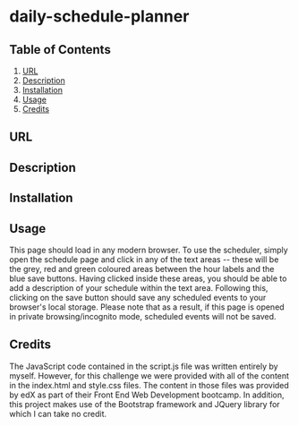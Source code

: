 # daily-schedule-planner

## Table of Contents
1. [URL](#url)
2. [Description](#description)
3. [Installation](#installation)
4. [Usage](#usage)
5. [Credits](#credits)

## URL <a id="url"></a>

## Description <a id="description"></a>

## Installation <a id="installation"></a>

## Usage <a id="usage"></a>

This page should load in any modern browser. To use the scheduler, simply open
the schedule page and click in any of the text areas -- these will be the grey,
red and green coloured areas between the hour labels and the blue save buttons.
Having clicked inside these areas, you should be able to add a description of
your schedule within the text area. Following this, clicking on the save button
should save any scheduled events to your browser's local storage. Please note
that as a result, if this page is opened in private browsing/incognito mode,
scheduled events will not be saved.

## Credits <a id="credits"></a>

The JavaScript code contained in the script.js file was written entirely by
myself. However, for this challenge we were provided with all of the content in
the index.html and style.css files. The content in those files was provided by
edX as part of their Front End Web Development bootcamp. In addition, this
project makes use of the Bootstrap framework and JQuery library for which I can
take no credit.